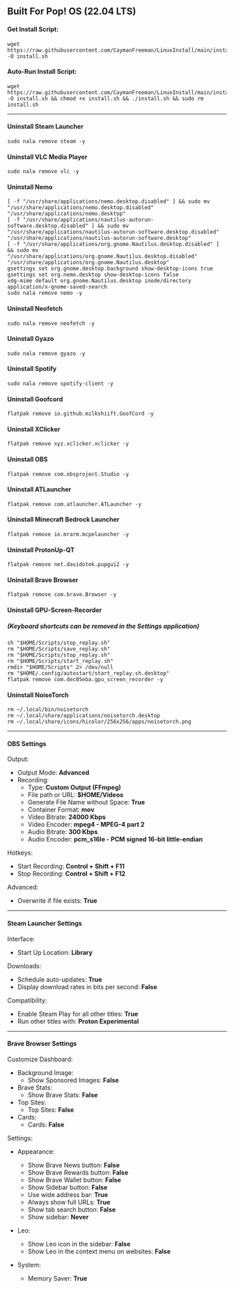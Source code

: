 ## Built For Pop! OS (22.04 LTS)

#### Get Install Script:
```
wget https://raw.githubusercontent.com/CaymanFreeman/LinuxInstall/main/install.sh -O install.sh
```

#### Auto-Run Install Script:
```
wget https://raw.githubusercontent.com/CaymanFreeman/LinuxInstall/main/install.sh -O install.sh && chmod +x install.sh && ./install.sh && sudo rm install.sh
```

---

#### Uninstall Steam Launcher
```
sudo nala remove steam -y
```

#### Uninstall VLC Media Player
```
sudo nala remove vlc -y
```

#### Uninstall Nemo
```
[ -f "/usr/share/applications/nemo.desktop.disabled" ] && sudo mv "/usr/share/applications/nemo.desktop.disabled" "/usr/share/applications/nemo.desktop"
[ -f "/usr/share/applications/nautilus-autorun-software.desktop.disabled" ] && sudo mv "/usr/share/applications/nautilus-autorun-software.desktop.disabled" "/usr/share/applications/nautilus-autorun-software.desktop"
[ -f "/usr/share/applications/org.gnome.Nautilus.desktop.disabled" ] && sudo mv "/usr/share/applications/org.gnome.Nautilus.desktop.disabled" "/usr/share/applications/org.gnome.Nautilus.desktop"
gsettings set org.gnome.desktop.background show-desktop-icons true
gsettings set org.nemo.desktop show-desktop-icons false
xdg-mime default org.gnome.Nautilus.desktop inode/directory application/x-gnome-saved-search
sudo nala remove nemo -y
```

#### Uninstall Neofetch
```
sudo nala remove neofetch -y
```

#### Uninstall Gyazo
```
sudo nala remove gyazo -y
```

#### Uninstall Spotify
```
sudo nala remove spotify-client -y
```

#### Uninstall Goofcord
```
flatpak remove io.github.milkshiift.GoofCord -y
```

#### Uninstall XClicker
```
flatpak remove xyz.xclicker.xclicker -y
```

#### Uninstall OBS
```
flatpak remove com.obsproject.Studio -y
```

#### Uninstall ATLauncher
```
flatpak remove com.atlauncher.ATLauncher -y
```

#### Uninstall Minecraft Bedrock Launcher
```
flatpak remove io.mrarm.mcpelauncher -y
```

#### Uninstall ProtonUp-QT
```
flatpak remove net.davidotek.pupgui2 -y
```

#### Uninstall Brave Browser
```
flatpak remove com.brave.Browser -y
```

#### Uninstall GPU-Screen-Recorder
##### (Keyboard shortcuts can be removed in the Settings application)
```
sh "$HOME/Scripts/stop_replay.sh"
rm "$HOME/Scripts/save_replay.sh"
rm "$HOME/Scripts/stop_replay.sh"
rm "$HOME/Scripts/start_replay.sh"
rmdir "$HOME/Scripts" 2> /dev/null
rm "$HOME/.config/autostart/start_replay.sh.desktop"
flatpak remove com.dec05eba.gpu_screen_recorder -y
```

#### Uninstall NoiseTorch
```
rm ~/.local/bin/noisetorch
rm ~/.local/share/applications/noisetorch.desktop
rm ~/.local/share/icons/hicolor/256x256/apps/noisetorch.png 
```

---

#### OBS Settings
Output:
- Output Mode: **Advanced**
- Recording:
  - Type: **Custom Output (FFmpeg)**
  - File path or URL: **$HOME/Videos**
  - Generate File Name without Space: **True**
  - Container Format: **mov**
  - Video Bitrate: **24000 Kbps**
  - Video Encoder: **mpeg4 - MPEG-4 part 2**
  - Audio Bitrate: **300 Kbps**
  - Audio Encoder: **pcm_s16le - PCM signed 16-bit little-endian**

Hotkeys:
- Start Recording: **Control + Shift + F11**
- Stop Recording: **Control + Shift + F12**

Advanced:
- Overwrite if file exists: **True**

---

#### Steam Launcher Settings
Interface:
- Start Up Location: **Library**

Downloads:
- Schedule auto-updates: **True**
- Display download rates in bits per second: **False**

Compatibility:
- Enable Steam Play for all other titles: **True**
- Run other titles with: **Proton Experimental**

---

#### Brave Browser Settings
Customize Dashboard:
- Background Image:
  - Show Sponsored Images: **False**
- Brave Stats:
  - Show Brave Stats: **False**
- Top Sites:
  - Top Sites: **False**
- Cards:
  - Cards: **False**

Settings:
- Appearance:
  - Show Brave News button: **False**
  - Show Brave Rewards button: **False**
  - Show Brave Wallet button: **False**
  - Show Sidebar button: **False**
  - Use wide address bar: **True**
  - Always show full URLs: **True**
  - Show tab search button: **False**
  - Show sidebar: **Never**
  
- Leo:
  - Show Leo icon in the sidebar: **False**
  - Show Leo in the context menu on websites: **False**

  
- System:
  - Memory Saver: **True**
